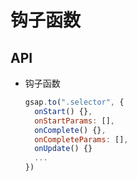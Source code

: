 # 钩子函数

## API

+ 钩子函数

  ```js
  gsap.to(".selector", {
    onStart() {},
    onStartParams: [],
    onComplete() {},
    onCompleteParams: [],
    onUpdate() {}
    ...
  })
  ```
